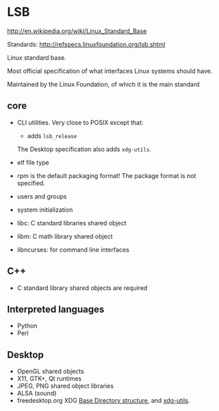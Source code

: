 # LSB

<http://en.wikipedia.org/wiki/Linux_Standard_Base>

Standards: <http://refspecs.linuxfoundation.org/lsb.shtml>

Linux standard base.

Most official specification of what interfaces Linux systems should have.

Maintained by the Linux Foundation, of which it is the main standard

## core

-   CLI utilities. Very close to POSIX except that:

    - adds `lsb_release`

    The Desktop specification also adds `xdg-utils`.

-   elf file type

-   rpm is the default packaging format! The package format is not specified.

-   users and groups

-   system initialization

-   libc: C standard libraries shared object

-   libm: C math library shared object

-   libncurses: for command line interfaces

## C++

- C standard library shared objects are required

## Interpreted languages

- Python
- Perl

## Desktop

- OpenGL shared objects
- X11, GTK+, Qt runtimes
- JPEG, PNG shared object libraries
- ALSA (sound)
- freedesktop.org XDG [Base Directory structure](http://standards.freedesktop.org/basedir-spec/basedir-spec-latest.html), and [xdg-utils](http://portland.freedesktop.org/xdg-utils-1.0/).
